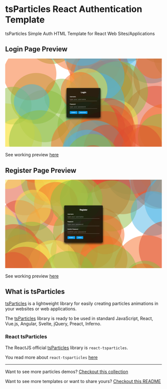 # tsParticles React Authentication Template

tsParticles Simple Auth HTML Template for React Web Sites/Applications

## Login Page Preview
[![login](https://raw.githubusercontent.com/tsparticles/react-auth-template/master/__screenshots/login.png?raw=true)](https://tsparticles.github.io/auth-template/login.html)

See working preview [here](https://tsparticles.github.io/auth-template/login.html)

## Register Page Preview
[![register](https://raw.githubusercontent.com/tsparticles/react-auth-template/master/__screenshots/register.png?raw=true)](https://tsparticles.github.io/auth-template/register.html)

See working preview [here](https://tsparticles.github.io/auth-template/register.html)

## What is tsParticles

[tsParticles](https://github.com/matteobruni/tsparticles) is a lightweight library for easily creating particles animations in your websites or web applications.

The [tsParticles](https://github.com/matteobruni/tsparticles) library is ready to be used in standard JavaScript, React, Vue.js, Angular, Svelte, jQuery, Preact, Inferno.

### React tsParticles

The ReactJS official [tsParticles](https://github.com/matteobruni/tsparticles) library is `react-tsparticles`.

You read more about `react-tsparticles` [here](https://github.com/matteobruni/tsparticles/blob/master/components/react/README.md) 

---

Want to see more particles demos? [Checkout this collection](https://codepen.io/collection/DPOage)

Want to see more templates or want to share yours? [Checkout this README](https://github.com/tsparticles/templates)
